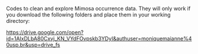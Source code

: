 Codes to clean and explore Mimosa occurrence data. They will only work if you download the following folders and place them in your working directory:

https://drive.google.com/open?id=1AIxDLbA80Cxvj_KN_VYdFOvpskb3YDyI&authuser=moniquemaianne%40usp.br&usp=drive_fs

